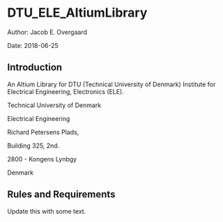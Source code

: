 # DTU_ELE_AltiumLibrary
Author: Jacob E. Overgaard

Date: 2018-06-25

## Introduction
An Altium Library for DTU (Technical University of Denmark) Institute for Electrical Engineering, Electronics (ELE).


Technical University of Denmark

Electrical Engineering

Richard Petersens Plads,

Building 325, 2nd.

2800 - Kongens Lynbgy

Denmark

## Rules and Requirements
Update this with some text.

